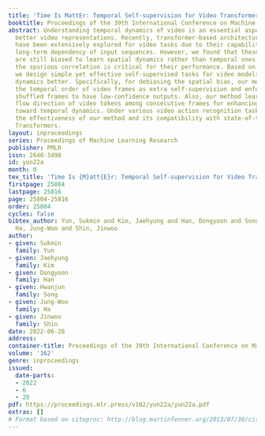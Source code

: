 ```yaml
---
title: 'Time Is MattEr: Temporal Self-supervision for Video Transformers'
booktitle: Proceedings of the 39th International Conference on Machine Learning
abstract: Understanding temporal dynamics of video is an essential aspect of learning
  better video representations. Recently, transformer-based architectural designs
  have been extensively explored for video tasks due to their capability to capture
  long-term dependency of input sequences. However, we found that these Video Transformers
  are still biased to learn spatial dynamics rather than temporal ones, and debiasing
  the spurious correlation is critical for their performance. Based on the observations,
  we design simple yet effective self-supervised tasks for video models to learn temporal
  dynamics better. Specifically, for debiasing the spatial bias, our method learns
  the temporal order of video frames as extra self-supervision and enforces the randomly
  shuffled frames to have low-confidence outputs. Also, our method learns the temporal
  flow direction of video tokens among consecutive frames for enhancing the correlation
  toward temporal dynamics. Under various video action recognition tasks, we demonstrate
  the effectiveness of our method and its compatibility with state-of-the-art Video
  Transformers.
layout: inproceedings
series: Proceedings of Machine Learning Research
publisher: PMLR
issn: 2640-3498
id: yun22a
month: 0
tex_title: 'Time Is {M}att{E}r: Temporal Self-supervision for Video Transformers'
firstpage: 25804
lastpage: 25816
page: 25804-25816
order: 25804
cycles: false
bibtex_author: Yun, Sukmin and Kim, Jaehyung and Han, Dongyoon and Song, Hwanjun and
  Ha, Jung-Woo and Shin, Jinwoo
author:
- given: Sukmin
  family: Yun
- given: Jaehyung
  family: Kim
- given: Dongyoon
  family: Han
- given: Hwanjun
  family: Song
- given: Jung-Woo
  family: Ha
- given: Jinwoo
  family: Shin
date: 2022-06-28
address:
container-title: Proceedings of the 39th International Conference on Machine Learning
volume: '162'
genre: inproceedings
issued:
  date-parts:
  - 2022
  - 6
  - 28
pdf: https://proceedings.mlr.press/v162/yun22a/yun22a.pdf
extras: []
# Format based on citeproc: http://blog.martinfenner.org/2013/07/30/citeproc-yaml-for-bibliographies/
---
```

